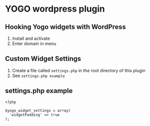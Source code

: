 # YOGO wordpress plugin

## Hooking Yogo widgets with WordPress

1. Install and activate
2. Enter domain in menu

## Custom Widget Settings
1. Create a file called `settings.php` in the root directory of this plugin
2. See `settings.php example`

## settings.php example
```
<?php

$yogo_widget_settings = array(
  'widgetPadding' => true
);

```
